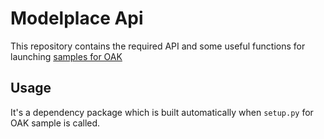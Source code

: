 # Modelplace Api

This repository contains the required API and some useful functions for launching [samples for OAK](https://github.com/opencv-ai/oak-model-samples)

## Usage

It's a dependency package which is built automatically when `setup.py` for OAK sample is called.
